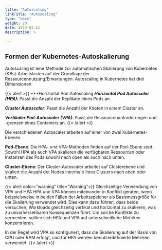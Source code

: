 ```yaml
---
title: "Autoscaling"
linkTitle: "Autoscaling"
type: "docs"
weight: 20
date: 2023-02-21
description: >
  
---
```


## Formen der Kubernetes-Autoskalierung

Autoscaling ist eine Methode zur automatischen Skalierung von Kubernetes (K8s)-Arbeitslasten auf der Grundlage der Ressourcennutzung/Erwartungen. Autoscaling in Kubernetes hat drei Dimensionen:

{{< alert >}}
***Horizontal Pod Autoscaling
***Horizontal Pod Autoscaler (HPA)***: Passt die Anzahl der Replikate eines Pods an.

***Cluster Autoscaler***: Passt die Anzahl der Knoten in einem Cluster an.

***Vertikaler Pod-Autoscaler (VPA)***: Passt die Ressourcenanforderungen und -grenzen eines Containers an.
{{< /alert >}}

Die verschiedenen Autoscaler arbeiten auf einer von zwei Kubernetes-Ebenen

**Pod-Ebene**: Die HPA- und VPA-Methoden finden auf der Pod-Ebene statt. Sowohl HPA als auch VPA skalieren die verfügbaren Ressourcen oder Instanzen des Pods sowohl nach oben als auch nach unten.

**Cluster-Ebene**: Der Cluster-Autoscaler arbeitet auf Clusterebene und skaliert die Anzahl der Nodes innerhalb Ihres Clusters nach oben oder unten.

{{< alert color="warning" title="Warning">}}
Gleichzeitige Verwendung von VPA und HPA
HPA und VPA können miteinander in Konflikt geraten, wenn beispielsweise in beiden Fällen der Arbeitsspeicher als Basismessgröße für die Skalierung verwendet wird. Dies kann dazu führen, dass beide versuchen, Workloads gleichzeitig vertikal und horizontal zu skalieren, was zu unvorhersehbaren Konsequenzen führt. Um solche Konflikte zu vermeiden, sollten sich HPA und VPA auf unterschiedliche Metriken konzentrieren.

In der Regel wird VPA so konfiguriert, dass die Skalierung auf der Basis von CPU oder RAM erfolgt, und für HPA werden benutzerdefinierte Metriken verwendet.
{{< /alert >}}